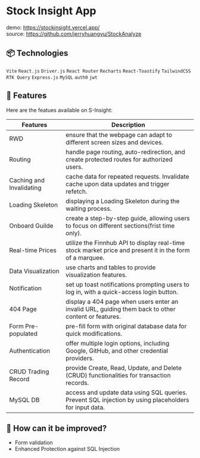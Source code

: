 # Stock Insight App

demo: https://stockinsight.vercel.app/  
source: https://github.com/jerryhuangyu/StockAnalyze  

## 📦 Technologies

`Vite` `React.js` `Driver.js` `React Router` `Recharts` `React-Toastify` `TailwindCSS` `RTK Query` `Express.js` `MySQL` `auth0` `jwt`

## 🦄 Features

Here are the featues available on S-Insight:  

| Features                 | Description                                                                                              |
| ------------------------ | -------------------------------------------------------------------------------------------------------- |
| RWD                      | ensure that the webpage can adapt to different screen sizes and devices.                                 |
| Routing                  | handle page routing, auto-redirection, and create protected routes for authorized users.                 |
| Caching and Invalidating | cache data for repeated requests. Invalidate cache upon data updates and trigger refetch.                |
| Loading Skeleton         | displaying a Loading Skeleton during the waiting process.                                                |
| Onboard Guilde           | create a step-by-step guide, allowing users to focus on different sections(frist time only).             |
| Real-time Prices         | utilize the Finnhub API to display real-time stock market price and present it in the form of a marquee. |
| Data Visualization       | use charts and tables to provide visualization features.                                                 |
| Notification             | set up toast notifications prompting users to log in, with a quick-access login button.                  |
| 404 Page                 | display a 404 page when users enter an invalid URL, guiding them back to other content or features.      |
| Form Pre-populated       | pre-fill form with original database data for quick modifications.                                       |
| Authentication           | offer multiple login options, including Google, GitHub, and other credential providers.                  |
| CRUD Trading Record      | provide Create, Read, Update, and Delete (CRUD) functionalities for transaction records.                 |
| MySQL DB                 | access and update data using SQL queries. Prevent SQL injection by using placeholders for input data.    |

## 💭 How can it be improved?

- Form validation  
- Enhanced Protection against SQL Injection  
